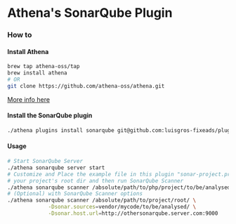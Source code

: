# Athena's SonarQube Plugin

### How to

#### Install Athena
```sh
brew tap athena-oss/tap
brew install athena
# OR
git clone https://github.com/athena-oss/athena.git
```
[More info here](https://github.com/athena-oss/athena)

#### Install the SonarQube plugin
```sh
./athena plugins install sonarqube git@github.com:luisgros-fixeads/plugin-sonarqube.git
```

#### Usage
```sh
# Start SonarQube Server
./athena sonarqube server start
# Customize and Place the example file in this plugin "sonar-project.properties" inside 
# your project's root dir and then run SonarQube Scanner
./athena sonarqube scanner /absolute/path/to/php/project/to/be/analysed
# (Optional) with SonarQube Scanner options
./athena sonarqube scanner /absolute/path/to/project/root/ \
             -Dsonar.sources=vendor/mycode/to/be/analysed/ \
             -Dsonar.host.url=http://othersonarqube.server.com:9000
```

